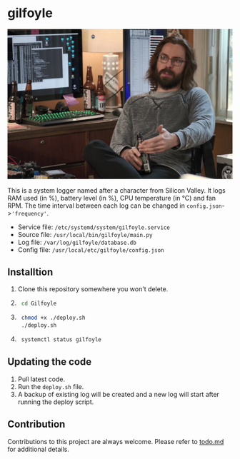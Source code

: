 # gilfoyle

![Gilfoyle from Silicon Valley](gilfoyle.webp)

This is a system logger named after a character from Silicon Valley. It logs RAM used (in %), battery level (in %), CPU temperature (in °C) and fan RPM. The time interval between each log can be changed in `config.json`->`'frequency'`.

- Service file: ``/etc/systemd/system/gilfoyle.service``
- Source file:  ``/usr/local/bin/gilfoyle/main.py``
- Log file:     ``/var/log/gilfoyle/database.db``
- Config file:  ``/usr/local/etc/gilfoyle/config.json``

## Installtion

1. Clone this repository somewhere you won't delete.
2. ```sh
    cd Gilfoyle
    ```
3. ```sh
    chmod +x ./deploy.sh
    ./deploy.sh
    ```
4. ```sh
    systemctl status gilfoyle
    ```

## Updating the code

1. Pull latest code.
2. Run the `deploy.sh` file.
3. A backup of existing log will be created and a new log will start after running the deploy script.

## Contribution

Contributions to this project are always welcome. Please refer to [todo.md](/todo.md) for additional details.
